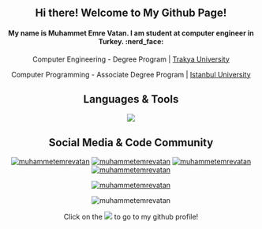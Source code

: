 <h2 align="center"> Hi there! Welcome to My Github Page! </h2>
<h4 align="center"> My name is Muhammet Emre Vatan. I am student at computer engineer in Turkey. :nerd_face: </h4>
<p align="center">
  Computer Engineering - Degree Program | 
  <a href="https://bilmuh-en.trakya.edu.tr" target="blank"> Trakya University </a>
</p>
<p align="center">
  Computer Programming - Associate Degree Program | 
  <a href="https://www.istanbul.edu.tr/en/_" target="blank"> Istanbul University </a>
</p>

<h2 align="center"> Languages & Tools </h2>
<p align="center">
  <a href="#">
    <img src="https://skillicons.dev/icons?i=git,html,css,dotnet,java,js,mongodb,nodejs,postgres,py" />
  </a>
</p>

<h2 align="center"> Social Media & Code Community  </h2>
<p align="center">
  <a href="https://www.linkedin.com/in/muhammetemrevatan/" target="blank"><img src="https://img.shields.io/badge/LinkedIn-0077B5?style=for-the-badge&logo=linkedin&logoColor=white"   alt="muhammetemrevatan"></a>
  <a href="https://www.codewars.com/users/queRy00" target="blank"><img src="https://img.shields.io/badge/Codewars-B1361E?style=for-the-badge&logo=codewars&logoColor=grey"   alt="muhammetemrevatan"></a>
  <a href="https://www.hackerrank.com/vatanemre123?hr_r=1" target="blank"><img src="https://img.shields.io/badge/-Hackerrank-2EC866?style=for-the-badge&logo=HackerRank&logoColor=white"   alt="muhammetemrevatan"></a>
  <a href="https://www.instagram.com/memrevatan/" target="blank"><img src="https://img.shields.io/badge/Instagram-E4405F?style=for-the-badge&logo=instagram&logoColor=white"   alt="muhammetemrevatan"></a>
</p>

<p align="center"> 
  <a href="https://github-readme-stats.vercel.app/api?username=muhammetemrevatan&show_icons=true&theme=radical" alt="muhammetemrevatan"><img src="https://github-readme-stats.vercel.app/api?username=muhammetemrevatan&show_icons=true&theme=radical" alt="muhammetemrevatan" /></a> 
</p> 

<p align="center"> 
  <img src="https://komarev.com/ghpvc/?username=muhammetemrevatan&label=Profile%20views&color=0e75b6&style=flat" alt="muhammetemrevatan" /> 
</p>

<p align="center">
   Click on the <a href="https://github.com/muhammetemrevatan/"> <img src="https://img.shields.io/badge/GitHub-100000?style=for-the-badge&logo=github&logoColor=white"></a> to go to my github profile!
</p>
